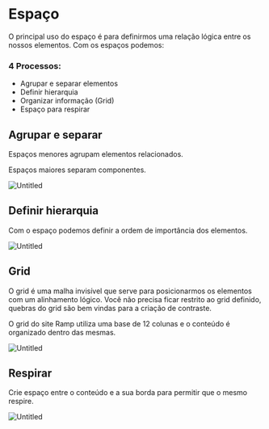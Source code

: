 # Espaço

O principal uso do espaço é para definirmos uma relação lógica entre os nossos elementos. Com os espaços podemos:

### 4 Processos:

- Agrupar e separar elementos
- Definir hierarquia
- Organizar informação (Grid)
- Espaço para respirar

## Agrupar e separar

Espaços menores agrupam elementos relacionados.

Espaços maiores separam componentes.

![Untitled](/Espa%C3%A7o/img/Untitled.png)

## Definir hierarquia

Com o espaço podemos definir a ordem de importância dos elementos.

![Untitled](/Espa%C3%A7o/img/Untitled%201.png)

## Grid

O grid é uma malha invisível que serve para posicionarmos os elementos com um alinhamento lógico. Você não precisa ficar restrito ao grid definido, quebras do grid são bem vindas para a criação de contraste.

O grid do site Ramp utiliza uma base de 12 colunas e o conteúdo é organizado dentro das mesmas.

![Untitled](/Espa%C3%A7o/img/Untitled%202.png)

## Respirar

Crie espaço entre o conteúdo e a sua borda para permitir que o mesmo respire.

![Untitled](/Espa%C3%A7o/img/Untitled%203.png)